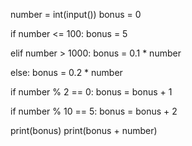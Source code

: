 number = int(input())
bonus = 0

if number <= 100:
    bonus = 5

elif number > 1000:
    bonus = 0.1 * number

else:
    bonus = 0.2 * number

if number % 2 == 0:
    bonus = bonus + 1

if number % 10 == 5:
    bonus = bonus + 2

print(bonus)
print(bonus + number)
